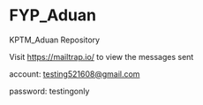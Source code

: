 # FYP_Aduan

KPTM_Aduan Repository

Visit https://mailtrap.io/ to view the messages sent

account: testing521608@gmail.com

password: testingonly
